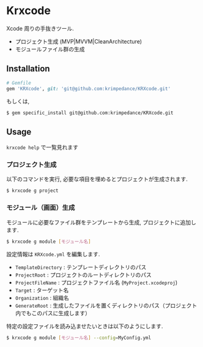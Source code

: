 # Krxcode

Xcode 周りの手抜きツール.

+ プロジェクト生成 (MVP|MVVM|CleanArchitecture)
+ モジュールファイル群の生成

## Installation

```ruby
# Gemfile
gem 'KRXcode', git: 'git@github.com:krimpedance/KRXcode.git'
```

もしくは,

```bash
$ gem specific_install git@github.com:krimpedance/KRXcode.git
```

## Usage

`krxcode help` で一覧見れます

### プロジェクト生成

以下のコマンドを実行, 必要な項目を埋めるとプロジェクトが生成されます.

```bash
$ krxcode g project
```

### モジュール（画面）生成

モジュールに必要なファイル群をテンプレートから生成, プロジェクトに追加します.

```bash
$ krxcode g module [モジュール名]
```

設定情報は `KRXcode.yml` を編集します.

+ `TemplateDirectory` : テンプレートディレクトリのパス
+ `ProjectRoot` : プロジェクトのルートディレクトリのパス
+ `ProjectFileName` : プロジェクトファイル名 (`MyProject.xcodeproj`)
+ `Target` : ターゲット名
+ `Organization` : 組織名
+ `GenerateRoot` : 生成したファイルを置くディレクトリのパス（プロジェクト内でもこのパスに生成します）

特定の設定ファイルを読み込ませたいときは以下のようにします.

```bash
$ krxcode g module [モジュール名] --config=MyConfig.yml
```
